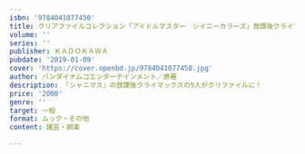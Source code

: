```yaml
---
isbn: '9784041077450'
title: クリアファイルコレクション「アイドルマスター　シイニーカラーズ」放課後クライマックスガールズ
volume: ''
series: ''
publisher: ＫＡＤＯＫＡＷＡ
pubdate: '2019-01-09'
cover: 'https://cover.openbd.jp/9784041077450.jpg'
author: バンダイナムコエンターテインメント／原著
description: 「シャニマス」の放課後クライマックスの5人がクリファイルに！
price: '2000'
genre: ''
target: 一般
format: ムック・その他
content: 諸芸・娯楽

---
```

